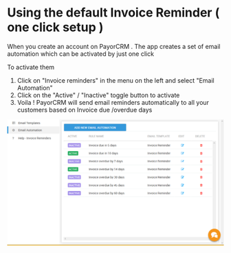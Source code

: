 # Using the default Invoice Reminder \( one click setup \)

When you create an account on PayorCRM . The app creates a set of email automation which can be activated by just one click

To activate them

1. Click on "Invoice reminders" in the menu on the left and select "Email Automation"
2. Click on the "Active" / "Inactive" toggle button to activate
3. Voila ! PayorCRM will send email reminders automatically to all your customers based on Invoice due /overdue days

![](../.gitbook/assets/emailautomation2.PNG)



